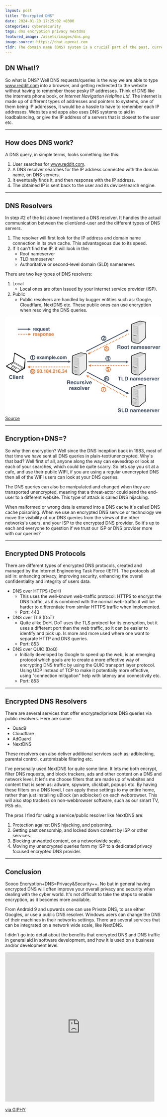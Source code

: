 ```yaml
---
layout: post
title: "Encrypted DNS"
date: 2024-01-20 17:25:02 +0300
categories: cybersecurity
tags: dns encryption privacy nextdns
featured_image: /assets/images/dns.png
image-source: https://chat.openai.com
tldr: The domain name (DNS) system is a crucial part of the past, current and future functions of the internet. Encrypted DNS services, protocols, and technologies are a way of, just as the name suggests, to encrypt DNS traffic. This blog post will go more into this area.
---
```


## DN What!?
So what is DNS? Well DNS requests/queries is the way we are able to type www.reddit.com into a browser, and getting redirected to the website without having to remember those pesky IP addresses. Think of DNS like the internets phone book, or <i>Internet Navigation Helpline Ltd.</i> The internet is made up of different types of addresses and pointers to systems, one of them being IP addresses, it would be a hassle to have to remember each IP addresses. Websites and apps also uses DNS systems to aid in loadbalancing, or give the IP address of a servers that is closest to the user etc. 

<hr />

## How does DNS work?

A DNS query, in simple terms, looks something like this:

1. User searches for www.reddit.com.
2. A DNS resolver searches for the IP address connected with the domain name, on DNS servers.
3. It eventually finds it, and then response with the IP address.
4. The obtained IP is sent back to the user and its device/search engine.

<hr />

## DNS Resolvers
In step #2 of the list above I mentioned a DNS resolver. It handles the actual communication between the client/end-user and the different types of DNS servers. 

1. The resolver will first look for the IP address and domain name connection in its own cache. This advantageous due to its speed. 
2. If it can't find the IP, it will look in the: 
    * Root nameserver
    * TLD nameserver
    * Authoritative or second-level domain (SLD) nameserver. 
    
There are two key types of DNS resolvers:
1. Local
    * Local ones are often issued by your internet service provider (ISP).
2. Public
    * Public resolvers are handled by bugger entities such as: Google, Cloudflare, NextDNS etc. These public ones can use encryption when resolving the DNS queries.

![Resolvers](/assets/images/dns-resolver.png)
[Source](https://www.researchgate.net/figure/Domain-resolution-process-with-a-recursive-resolver_fig1_330006223)

<hr />

## Encryption+DNS=?

So why then encryption? Well since the DNS inception back in 1983, most of that time we have sent all DNS queries in plain-text/unencrypted. Why's that bad? Well first of all, anyone along the way can eavesdrop or look at each of your searches, which could be quite scarry. So lets say you sit at a cafe, and use their public WIFI, if you are using a regular unencrypted DNS then all of the WIFI users can look at your DNS queries. 

The DNS queries can also be manipulated and changed when they are transported unencrypted, meaning that a threat-actor could send the end-user to a different website. This type of attack is called DNS hijacking. 

When malformed or wrong data is entered into a DNS cache it's called DNS cache poisoning. When we use an encrypted DNS service or technology we move the visibility of our DNS queries from the views of the other networks's users, and your ISP to the encrypted DNS provider. So it's up to each and everyone to question if we trust our ISP or DNS provider more with our queries?

<hr />

## Encrypted DNS Protocols
There are different types of encrypted DNS protocols, created and managed by the Internet Engineering Task Force (IETF). The protocols all aid in: enhancing privacy, improving security, enhancing the overall confidentiality and integrity of users data.

* DNS over HTTPS (DoH)
    * This uses the well-known web-traffic protocol: HTTPS to encrypt the DNS traffic, as it is combined with the normal web-traffic it will be harder to differentiate from similar HTTPS traffic when implemented.
    * Port: 443
* DNS over TLS (DoT)
    * Quite alike DoH. DoT uses the TLS protocol for its encryption, but it uses a different port than the web traffic, so it can be easier to identify and pick up. Is more and more used where one want to separate HTTP and DNS queries.
    * Port: 853
* DNS over QUIC (DoQ)
    * Initially developed by Google to speed up the web, is an emerging protocol which goals are to create a more effective way of encrypting DNS traffic by using the QUIC transport layer protocol. Using UDP instead of TCP to make it potentially more effective, using "connection mitigation" help with latency and connectivity etc.
    * Port: 853

<hr />

## Encrypted DNS Resolvers

There are several services that offer encrypted/private DNS queries via public resolvers. Here are some:

* Quad9
* Cloudflare
* AdGuard
* NextDNS

These resolvers can also deliver additional services such as: adblocking, parental control, customizable filtering etc.

I've personally used NextDNS for quite some time. It lets me both encrypt, filter DNS requests, and block trackers, ads and other content on a DNS and network level. It let's me choose filters that are made up of websites and content that is seen as: adware, spyware, clickbait, popups etc. By having these filters on a DNS level, I can apply these settings to my entire home, rather than just installing uBlock (an adblocker) on each webbrowser. This will also stop trackers on non-webbrowser software, such as our smart TV, PS5 etc.

The pros I find for using a service/public resolver like NextDNS are:

1. Protection against DNS hijacking, and poisoning.
2. Getting past censorship, and locked down content by ISP or other services.
3. Blocking unwanted content, on a networkwide scale.
4. Moving my unencrypted queries form my ISP to a dedicated privacy focused encrypted DNS provider.

<hr />

## Conclusion

Soooo Encryption+DNS=Privacy&Security++. No but in general having encrypted DNS will often improve your overall privacy and security when dealing with the cyber world. It's not difficult to take the steps to enable encryption, as it becomes more available. 

From Android 9 and upwards one can use Private DNS, to use either Googles, or use a public DNS resolver. Windows users can change the DNS of their machines in their networks settings. There are several services that can be integrated on a network wide scale, like NextDNS.

I didn't go into detail about the benefits that encrypted DNS and DNS traffic in general aid in software development, and how it is used on a business and/or development level.

<iframe src="https://giphy.com/embed/J5SnIGENhws6dBRSHx" width="480" height="480" frameBorder="0" class="giphy-embed" allowFullScreen></iframe><p><a href="https://giphy.com/gifs/power-starz-season6-episode603-J5SnIGENhws6dBRSHx">via GIPHY</a></p>